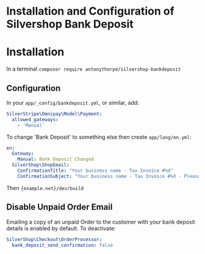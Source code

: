# Installation and Configuration of Silvershop Bank Deposit

# Installation
In a terminal
`composer require antonythorpe/silvershop-bankdeposit`

## Configuration
In your `app/_config/bankdeposit.yml`, or similar, add:
```yml
SilverStripe\Omnipay\Model\Payment:
  allowed_gateways:
    - 'Manual'
```
To change 'Bank Deposit' to something else then create `app/lang/en.yml`:
```yml
en:
  Gateway:
    Manual: Bank Deposit Changed
  SilverShop\ShopEmail:
    ConfirmationTitle: "Your business name - Tax Invoice #%d"
    ConfirmationSubject: "Your business name - Tax Invoice #%d - Please deposit funds"
```
Then `{example.net}/dev/build`

## Disable Unpaid Order Email
Emailing a copy of an unpaid Order to the customer with your bank deposit details is enabled by default.  To deactivate:
```yml
SilverShop\Checkout\OrderProcessor:
  bank_deposit_send_confirmation: false
```
